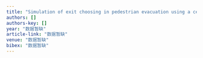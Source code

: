 ```yaml
---
title: "Simulation of exit choosing in pedestrian evacuation using a cellular automaton model based on surrounding pedestrian density"
authors: []
authors-key: []
year: "数据暂缺"
article-link: "数据暂缺"
venue: "数据暂缺"
bibex: "数据暂缺"
---
```

